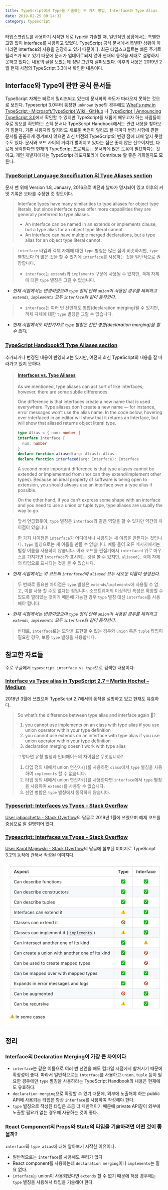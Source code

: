 ```yaml
---
title: TypeScript에서 Type을 기술하는 두 가지 방법, Interface와 Type Alias
date: 2019-02-25 09:24:32
category: typescript
---
```


타입스크립트를 사용하기 시작한 뒤로 type을 기술할 때, 일반적인 상황에서는 특별한 고민 없이 interface를 사용하고 있었다. TypeScript 공식 문서에서 특별한 상황이 아니라면 interface의 사용을 권장하고 있기 때문이다. 최근 타입스크립트는 빠른 주기로 릴리즈가 되고 있기 때문에 문서가 업데이트되지 않아 현재의 동작을 제대로 설명하지 못하고 있다는 내용의 글을 보았는데 정말 그런지 살펴보았다. 이후의 내용은 2019년 2월 현재 시점의 TypeScript 3.3에서 확인한 내용이다.

## Interface와 Type에 관한 공식 문서들

TypeScript 자체는 빠르게 릴리즈되고 있는데 문서화의 속도가 따라오지 못하는 것으로 보인다. Typescript 3.0부터 등장한 `unknown` type의 경우에도 [What's new in TypeScript · Microsoft/TypeScript Wiki · GitHub](https://github.com/Microsoft/TypeScript/wiki/What's-new-in-TypeScript#typescript-30) 나 [TypeScript \| Announcing TypeScript 3.0](https://blogs.msdn.microsoft.com/typescript/2018/07/30/announcing-typescript-3-0/)에서 확인할 수 있지만 TypeScript를 새롭게 배우고자 하는 사람들이 주로 정보를 확인하는 스펙 문서나 TypeScript Handbook에서는 관련 내용을 찾아보기 힘들다. 기존 사용자라 할지라도 새로운 버전이 릴리즈 될 때마다 변경 사항에 관한 문서를 꼼꼼하게 챙겨보지 않으면 최신 버전의 TypeScript의 변경 점에 대해 알지 못할 수도 있다. 문서와 코드 사이의 거리가 벌어지고 있다는 점은 좋지 않은 신호이지만, 다르게 생각한다면 현재의 TypeScript 프로젝트는 문서화에 많은 도움이 필요하다는 것이고, 개인 개발자에게는 TypeScript 레포지토리에 Contribute 할 좋은 기회일지도 모른다.

### [TypeScript Language Specification 의 Type Aliases section](https://github.com/Microsoft/TypeScript/blob/f30e8a284ac479a96ac660c94084ce5170543cc4/doc/spec.md#3.10)

문서 맨 위에 Version 1.8, January, 2016으로 버전과 날짜가 명시되어 있고 이후의 커밋 기록은 오타를 수정한 것 정도이다.

> Interface types have many similarities to type aliases for object type literals, but since interface types offer more capabilities they are generally preferred to type aliases.
>
> - An interface can be named in an extends or implements clause, but a type alias for an object type literal cannot.
> - An interface can have multiple merged declarations, but a type alias for an object type literal cannot.

> `interface` 타입과 객체 자체에 대한 `type` 별칭은 많은 점이 비슷하지만, `type` 별칭보다 더 많은 것을 할 수 있기에 `interface`를 사용하는 것을 일반적으로 권장합니다.
>
> - `interface`는 `extends`와 `implements` 구문에 사용될 수 있지만, 객체 자체에 대한 `type` 별칭은 그럴 수 없습니다.

- _현재 시점에서는 변경되었으며 `type` 정의 안에 `union`이 사용된 경우를 제외하고 `extends`, `implements` 모두 `interface`와 같이 동작한다._

> - `interface`는 여러 번 선언해도 병합(declaration merging)될 수 있지만, 객체 자체에 대한 `type` 별칭은 그럴 수 없습니다.

- _현재 시점에서도 마찬가지로 `type` 별칭은 선언 병합(declaration merging)을 할 수 없다._

### [TypeScript Handbook의 Type Aliases section](https://github.com/Microsoft/TypeScript-Handbook/blob/f728031b7ab1cf54934c86dc41dbf8774369f866/pages/Advanced%20Types.md#type-aliases)

추가되거나 변경된 내용이 반영되고는 있지만, 여전히 최신 TypeScript의 내용을 잘 따라가고 있지 못하다.

> #### [Interfaces vs. Type Aliases](https://github.com/Microsoft/TypeScript-Handbook/blob/f728031b7ab1cf54934c86dc41dbf8774369f866/pages/Advanced%20Types.md#interfaces-vs-type-aliases)
>
> As we mentioned, type aliases can act sort of like interfaces; however, there are some subtle differences.
>
> One difference is that interfaces create a new name that is used everywhere. Type aliases don’t create a new name — for instance, error messages won’t use the alias name. In the code below, hovering over interfaced in an editor will show that it returns an Interface, but will show that aliased returns object literal type.
>
> ```typescript
> type Alias = { num: number }
> interface Interface {
>   num: number
> }
> declare function aliased(arg: Alias): Alias
> declare function interfaced(arg: Interface): Interface
> ```
>
> A second more important difference is that type aliases cannot be extended or implemented from (nor can they extend/implement other types). Because an ideal property of software is being open to extension, you should always use an interface over a type alias if possible.
>
> On the other hand, if you can’t express some shape with an interface and you need to use a union or tuple type, type aliases are usually the way to go.

> 앞서 언급했듯이, `type` 별칭은 `interface`와 같은 역할을 할 수 있지만 약간의 차이점이 있습니다.
>
> 한 가지 차이점은 `interface`가 어디에서나 사용되는 새 이름을 만든다는 것입니다. `type` 별칭으로는 새 이름을 만들 수 없습니다. 예를 들어 오류 메시지에서는 별칭 이름을 사용하지 않습니다. 아래 코드를 편집기에서 `interfaced` 위로 마우스를 가져가면 `interface`가 표시되는 것을 볼 수 있지만, `aliased`는 객체 자체의 타입으로 표시되는 것을 볼 수 있습니다.

- _현재 시점에서는 위 코드의 `interfaced`와 `aliased` 모두 새로운 이름이 생성된다._

> 두 번째로 중요한 차이점은 `type` 별칭은 `extends`/`implements`에 사용될 수 없고, 이를 사용 할 수도 없다는 점입니다. 소프트웨어의 이상적인 특성은 확장할 수 있도록 열려있는 것이기 때문에 가능한 경우 `type` 별칭 대신 `interface`를 사용해야 합니다.

- _현재 시점에서는 변경되었으며 `type` 정의 안에 `union`이 사용된 경우를 제외하고 `extends`, `implements` 모두 `interface`와 같이 동작한다._

> 반대로, `interface`로는 모양을 표현할 수 없는 경우와 `union` 혹은 `tuple` 타입이 필요한 경우, 보통 `type` 별칭을 사용합니다.

## 참고한 자료들

주로 구글에서 `typescript interface vs type`으로 검색한 내용이다.

### [Interface vs Type alias in TypeScript 2.7 – Martin Hochel – Medium](https://medium.com/@martin_hotell/interface-vs-type-alias-in-typescript-2-7-2a8f1777af4c)

2018년 3월에 쓰였으며 TypeScript 2.7에서의 동작을 설명하고 있고 현재도 유효하다.

> So what’s the difference between type alias and interface again 🤖?
>
> 1. you cannot use implements on an class with type alias if you use union operator within your type definition
> 2. you cannot use extends on an interface with type alias if you use union operator within your type definition
> 3. declaration merging doesn’t work with type alias

> 그렇다면 유형 별칭과 인터페이스의 차이점은 무엇입니까?
>
> 1. 타입 정의 내에서 union 연산자(`|`)를 사용하면 `class`에서 `type` 별칭을 사용하여 `implements` 할 수 없습니다.
> 2. 타입 정의 내에서 union 연산자(`|`)를 사용한다면 `interface`에서 `type` 별칭을 사용하여 `extends`를 사용할 수 없습니다.
> 3. 선언 병합은 `type` 별칭에서 동작하지 않습니다.

### [Typescript: Interfaces vs Types - Stack Overflow](https://stackoverflow.com/questions/37233735/typescript-interfaces-vs-types/52682220#52682220)

[User jabacchetta - Stack Overflow](https://stackoverflow.com/users/4500152/jabacchetta)의 답글로 2019년 1월에 쓰였으며 예제 코드를 중심으로 잘 설명되어 있다.

### [Typescript: Interfaces vs Types - Stack Overflow](https://stackoverflow.com/questions/37233735/typescript-interfaces-vs-types/54101543#54101543)

[User Karol Majewski - Stack Overflow](https://stackoverflow.com/users/10325032/karol-majewski)의 답글에 첨부된 이미지로 TypeScript 3.2의 동작에 관해서 작성된 이미지다.

![Karol Majewski's types vs. interfaces in Typescript](../../assets/post/2019-02-25/types-vs-interface.png)

## 정리

### Interface의 Declaration Merging이 가장 큰 차이이다

- `interface`는 같은 이름으로 여러 번 선언을 해도 컴파일 시점에서 합쳐지기 때문에 확장성이 좋다. 따라서 일반적으로는 `interface`를 사용하고 `union`, `tuple` 등이 필요한 경우에만 `type` 별칭을 사용하라는 TypeScript Handbook의 내용은 현재에도 유효하다.
- `declaration merging`으로 확장할 수 있기 때문에, 외부에 노출해야 하는 public API에 사용되는 타입은 항상 `interface`를 사용하여 작성해야 한다.
- `type` 별칭으로 작성된 타입은 조금 더 제한적이기 때문에 private API같이 외부에 노출할 필요가 없는 경우에 사용하는 것이 좋다.

### React Component의 Props와 State의 타입을 기술하려면 어떤 것이 좋을까?

`interface`와 `type alias`에 대해 알아보기 시작한 이유이다.

- 일반적으로는 `interface`를 사용해도 무리가 없다.
- React component를 사용하는데 `declaration merging`이나 `implements`는 필요 없다.
- `interface`는 union이 사용되었다면 `extends` 할 수 없기 때문에 해당 경우에는 `type` 별칭을 사용해서 타입을 기술해야 한다.

